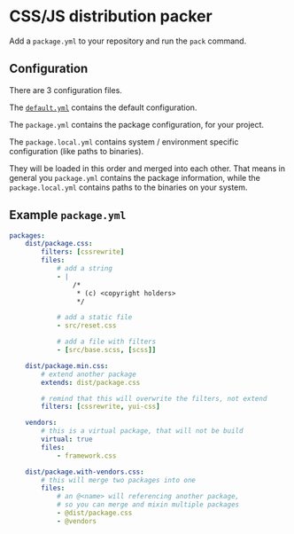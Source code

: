 CSS/JS distribution packer
==========================

Add a `package.yml` to your repository and run the `pack` command.

Configuration
-------------

There are 3 configuration files.

The [`default.yml`](src/default.yml) contains the default configuration.

The `package.yml` contains the package configuration, for your project.

The `package.local.yml` contains system / environment specific configuration (like paths to binaries).

They will be loaded in this order and merged into each other. That means in general you `package.yml` contains the
package information, while the `package.local.yml` contains paths to the binaries on your system.

Example `package.yml`
---------------------

```yaml
packages:
	dist/package.css:
		filters: [cssrewrite]
		files:
			# add a string
			- |
				/*
				 * (c) <copyright holders>
				 */

			# add a static file
			- src/reset.css

			# add a file with filters
			- [src/base.scss, [scss]]

	dist/package.min.css:
		# extend another package
		extends: dist/package.css

		# remind that this will overwrite the filters, not extend
		filters: [cssrewrite, yui-css]

	vendors:
		# this is a virtual package, that will not be build
		virtual: true
		files:
			- framework.css

	dist/package.with-vendors.css:
		# this will merge two packages into one
		files:
			# an @<name> will referencing another package,
			# so you can merge and mixin multiple packages
			- @dist/package.css
			- @vendors
```

